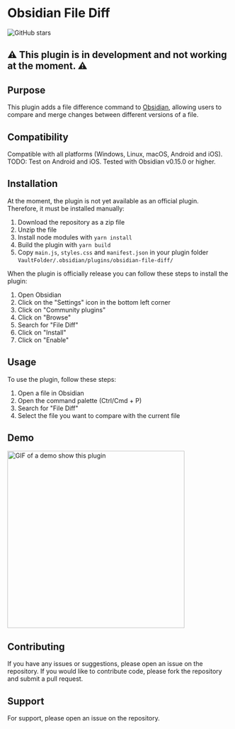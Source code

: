 # Obsidian File Diff

<!-- [![Obsidian Downloads](https://img.shields.io/badge/dynamic/json?color=7e6ad6&labelColor=34208c&label=Obsidian%20Downloads&query=$['file-diff'].downloads&url=https://raw.githubusercontent.com/obsidianmd/obsidian-releases/master/community-plugin-stats.json&)](obsidian://show-plugin?id=file-diff) -->
![GitHub stars](https://img.shields.io/github/stars/friebetill/obsidian-file-diff?style=flat)
## ⚠️ This plugin is in development and not working at the moment. ⚠️

## Purpose

This plugin adds a file difference command to [Obsidian](https://obsidian.md/),
allowing users to compare and merge changes between different versions of a
file.

## Compatibility

Compatible with all platforms (Windows, Linux, macOS, Android and iOS). TODO:
Test on Android and iOS. Tested with Obsidian v0.15.0 or higher.

## Installation

At the moment, the plugin is not yet available as an official plugin. Therefore, it must be installed manually:

1. Download the repository as a zip file
2. Unzip the file
3. Install node modules with `yarn install`
4. Build the plugin with `yarn build`
5. Copy `main.js`, `styles.css` and `manifest.json` in your plugin folder `VaultFolder/.obsidian/plugins/obsidian-file-diff/`

When the plugin is officially release you can follow these steps to install the plugin:

1. Open Obsidian
2. Click on the "Settings" icon in the bottom left corner
3. Click on "Community plugins"
4. Click on "Browse"
5. Search for "File Diff"
6. Click on "Install"
7. Click on "Enable"

## Usage

To use the plugin, follow these steps:

1. Open a file in Obsidian
2. Open the command palette (Ctrl/Cmd + P)
3. Search for "File Diff"
4. Select the file you want to compare with the current file

## Demo

<img
src="https://user-images.githubusercontent.com/10923085/216749496-27f0b241-c05b-4aec-ba88-a7c8c91938a6.gif"
alt="GIF of a demo show this plugin" height="400" />

## Contributing

If you have any issues or suggestions, please open an issue on the repository.
If you would like to contribute code, please fork the repository and submit a
pull request.

## Support

For support, please open an issue on the repository.
